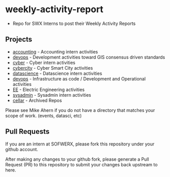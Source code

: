# weekly-activity-report
- Repo for SWX Interns to post their Weekly Activity Reports

## Projects

- [accounting](accounting) - Accounting intern activities
- [devops](devops) - Development activities toward GIS consensus driven standards
- [cyber](cyber) - Cyber intern activities
- [cybercity](cybercity) - Cyber Smart City activities
- [datascience](datascience) - Datascience intern activities
- [devops](devops) - Infrastructure as code / Development and Operational activities
- [EE](EE) - Electric Engineering activities
- [sysadmin](sysadmin) - Sysadmin intern activities
- [cellar](cellar) - Archived Repos

Please see Mike Ahern if you do not have a directory that matches your scope of work. (events, datasci, etc)

## Pull Requests

If you are an intern at SOFWERX, please fork this repository under your github account.

After making any changes to your github fork, please generate a Pull Request (PR) to this repository to submit your changes back upstream to here.

